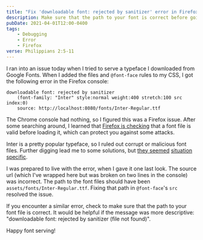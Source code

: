 ```yaml
---
title: "Fix 'downloadable font: rejected by sanitizer' error in Firefox"
description: Make sure that the path to your font is correct before going down the debugging rabbit hole.
pubDate: 2021-04-01T12:00-0400
tags:
    - Debugging
    - Error
    - Firefox
verse: Philippians 2:5-11
---
```


I ran into an issue today when I tried to serve a typeface I downloaded from Google Fonts. When I added the files and `@font-face` rules to my CSS, I got the following error in the Firefox console:

```
downloadable font: rejected by sanitizer
    (font-family: "Inter" style:normal weight:400 stretch:100 src index:0)
    source: http://localhost:8080/fonts/Inter-Regular.ttf
```

The Chrome console had nothing, so I figured this was a Firefox issue. After some searching around, I learned that [Firefox is checking](https://support.mozilla.org/en-US/questions/913498) that a font file is valid before loading it, which can protect you against some attacks.

Inter is a pretty popular typeface, so I ruled out corrupt or malicious font files. Further digging lead me to some solutions, but [they seemed](https://github.com/FortAwesome/Font-Awesome/issues/8078) [situation specific](https://stackoverflow.com/questions/57835543/how-to-fix-downloadable-font-rejected-by-sanitizer).

I was prepared to live with the error, when I gave it one last look. The source url (which I've wrapped here but was broken on two lines in the console) was incorrect. The path to the font files should have been `assets/fonts/Inter-Regular.ttf`. Fixing that path in `@font-face`'s `src` resolved the issue.

If you encounter a similar error, check to make sure that the path to your font file is correct. It would be helpful if the message was more descriptive: "downloadable font: rejected by sanitizer (file not found)".

Happy font serving!
